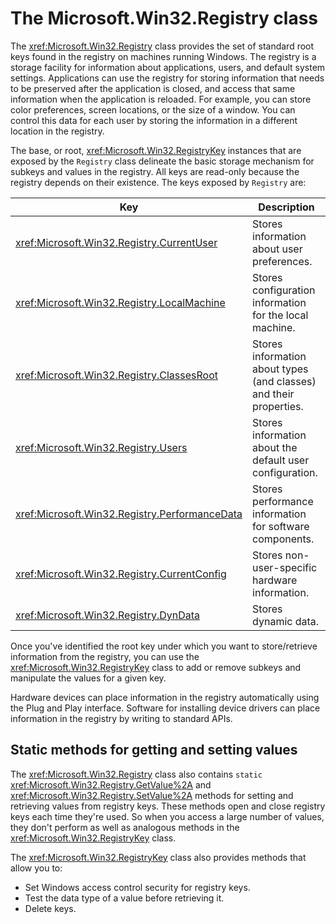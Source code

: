 # The Microsoft.Win32.Registry class

The <xref:Microsoft.Win32.Registry> class provides the set of standard root keys found in the registry on machines running Windows. The registry is a storage facility for information about applications, users, and default system settings. Applications can use the registry for storing information that needs to be preserved after the application is closed, and access that same information when the application is reloaded. For example, you can store color preferences, screen locations, or the size of a window. You can control this data for each user by storing the information in a different location in the registry.

The base, or root, <xref:Microsoft.Win32.RegistryKey> instances that are exposed by the `Registry` class delineate the basic storage mechanism for subkeys and values in the registry. All keys are read-only because the registry depends on their existence. The keys exposed by `Registry` are:

| Key                                             | Description                                                        |
|-------------------------------------------------|--------------------------------------------------------------------|
| <xref:Microsoft.Win32.Registry.CurrentUser>     | Stores information about user preferences.                         |
| <xref:Microsoft.Win32.Registry.LocalMachine>    | Stores configuration information for the local machine.            |
| <xref:Microsoft.Win32.Registry.ClassesRoot>     | Stores information about types (and classes) and their properties. |
| <xref:Microsoft.Win32.Registry.Users>           | Stores information about the default user configuration.           |
| <xref:Microsoft.Win32.Registry.PerformanceData> | Stores performance information for software components.            |
| <xref:Microsoft.Win32.Registry.CurrentConfig>   | Stores non-user-specific hardware information.                     |
| <xref:Microsoft.Win32.Registry.DynData>         | Stores dynamic data.                                               |

Once you've identified the root key under which you want to store/retrieve information from the registry, you can use the <xref:Microsoft.Win32.RegistryKey> class to add or remove subkeys and manipulate the values for a given key.

Hardware devices can place information in the registry automatically using the Plug and Play interface. Software for installing device drivers can place information in the registry by writing to standard APIs.

## Static methods for getting and setting values

The <xref:Microsoft.Win32.Registry> class also contains `static` <xref:Microsoft.Win32.Registry.GetValue%2A> and <xref:Microsoft.Win32.Registry.SetValue%2A> methods for setting and retrieving values from registry keys. These methods open and close registry keys each time they're used. So when you access a large number of values, they don't perform as well as analogous methods in the <xref:Microsoft.Win32.RegistryKey> class.

The <xref:Microsoft.Win32.RegistryKey> class also provides methods that allow you to:

- Set Windows access control security for registry keys.
- Test the data type of a value before retrieving it.
- Delete keys.
